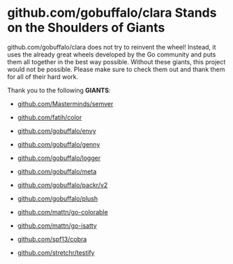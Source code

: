 # github.com/gobuffalo/clara Stands on the Shoulders of Giants

github.com/gobuffalo/clara does not try to reinvent the wheel! Instead, it uses the already great wheels developed by the Go community and puts them all together in the best way possible. Without these giants, this project would not be possible. Please make sure to check them out and thank them for all of their hard work.

Thank you to the following **GIANTS**:


* [github.com/Masterminds/semver](https://godoc.org/github.com/Masterminds/semver)

* [github.com/fatih/color](https://godoc.org/github.com/fatih/color)

* [github.com/gobuffalo/envy](https://godoc.org/github.com/gobuffalo/envy)

* [github.com/gobuffalo/genny](https://godoc.org/github.com/gobuffalo/genny)

* [github.com/gobuffalo/logger](https://godoc.org/github.com/gobuffalo/logger)

* [github.com/gobuffalo/meta](https://godoc.org/github.com/gobuffalo/meta)

* [github.com/gobuffalo/packr/v2](https://godoc.org/github.com/gobuffalo/packr/v2)

* [github.com/gobuffalo/plush](https://godoc.org/github.com/gobuffalo/plush)

* [github.com/mattn/go-colorable](https://godoc.org/github.com/mattn/go-colorable)

* [github.com/mattn/go-isatty](https://godoc.org/github.com/mattn/go-isatty)

* [github.com/spf13/cobra](https://godoc.org/github.com/spf13/cobra)

* [github.com/stretchr/testify](https://godoc.org/github.com/stretchr/testify)
